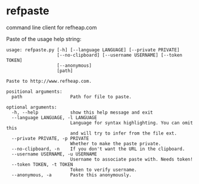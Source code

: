 refpaste
=========

command line client for refheap.com

Paste of the usage help string:

    usage: refpaste.py [-h] [--language LANGUAGE] [--private PRIVATE]
                       [--no-clipboard] [--username USERNAME] [--token TOKEN]
                       [--anonymous]
                       [path]

    Paste to http://www.refheap.com.

    positional arguments:
      path                  Path for file to paste.

    optional arguments:
      -h, --help            show this help message and exit
      --language LANGUAGE, -l LANGUAGE
                            Language for syntax highlighting. You can omit this
                            and will try to infer from the file ext.
      --private PRIVATE, -p PRIVATE
                            Whether to make the paste private.
      --no-clipboard, -n    If you don't want the URL in the clipboard.
      --username USERNAME, -u USERNAME
                            Username to associate paste with. Needs token!
      --token TOKEN, -t TOKEN
                            Token to verify username.
      --anonymous, -a       Paste this anonymously.
